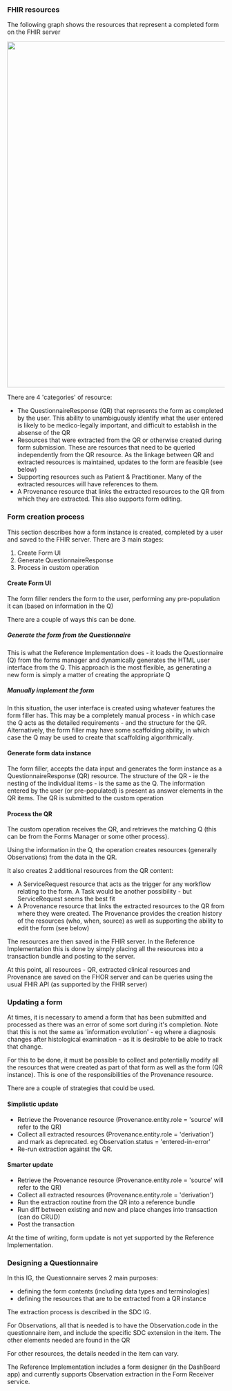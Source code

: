 
### FHIR resources

The following graph shows the resources that represent a completed form on the FHIR server

<img style="width:800px; float:none" src="fhir-resources.png"/>

There are 4 'categories' of resource:
* The QuestionnaireResponse (QR) that represents the form as completed by the user. This ability to unambiguously identify what the user entered is likely to be medico-legally important, and difficult to establish in the absense of the QR
* Resources that were extracted from the QR or otherwise created during form submission. These are resources that need to be queried independently from the QR resource. As the linkage between QR and extracted resources is maintained, updates to the form are feasible (see below)
* Supporting resources such as Patient & Practitioner. Many of the extracted resources will have references to them.
* A Provenance resource that links the extracted resources to the QR from which they are extracted. This also supports form editing.

### Form creation process

This section describes how a form instance is created, completed by a user and saved to the FHIR server. There are 3 main stages:

1. Create Form UI
2. Generate QuestionnaireResponse
3. Process in custom operation


#### Create Form UI

The form filler renders the form to the user, performing any pre-population it can (based on information in the Q)

There are a couple of ways this can be done.

##### Generate the form from the Questionnaire

This is what the Reference Implementation does - it loads the Questionnaire (Q) from the forms manager and dynamically generates the HTML user interface from the Q. This approach is the most flexible, as generating a new form is simply a matter of creating the appropriate Q

##### Manually implement the form

In this situation, the user interface is created using whatever features the form filler has. This may be a completely manual process - in which case the Q acts as the detailed requirements - and the structure for the QR. Alternatively, the form filler may have some scaffolding ability, in which case the Q may be used to create that scaffolding algorithmically.

#### Generate form data instance

The form filler, accepts the data input and generates the form instance as a QuestionnaireResponse (QR) resource. The structure of the QR - ie the nesting of the individual items - is the same as the Q. The information entered by the user (or pre-populated) is present as answer elements in the QR items. The QR is submitted to the custom operation

#### Process the QR

The custom operation receives the QR, and retrieves the matching Q (this can be from the Forms Manager or some other process).

Using the information in the Q, the operation creates resources (generally Observations) from the data in the QR.

It also creates 2 additional resources from the QR content:
* A ServiceRequest resource that acts as the trigger for any workflow relating to the form. A Task would be another possibility - but ServiceRequest seems the best fit
* A Provenance resource that links the extracted resources to the QR from where they were created. The Provenance provides the creation history of the resources (who, when, source) as well as supporting the ability to edit the form (see below)

The resources are then saved in the FHIR server. In the Reference Implementation this is done by simply placing all the resources into a transaction bundle and posting to the server.

At this point, all resources - QR, extracted clinical resources and Provenance are saved on the FHOR server and can be queries using the usual FHIR API (as supported by the FHIR server)

### Updating a form

At times, it is necessary to amend a form that has been submitted and processed as there was an error of some sort during it's completion. Note that this is not the same as 'information evolution' - eg where a diagnosis changes after histological examination - as it is desirable to be able to track that change.

For this to be done, it must be possible to collect and potentially modify all the resources that were created as part of that form as well as the form (QR instance). This is one of the responsibilities of the Provenance resource.

There are a couple of strategies that could be used.

#### Simplistic update

* Retrieve the Provenance resource (Provenance.entity.role = 'source' will refer to the QR)
* Collect all extracted resources (Provenance.entity.role = 'derivation') and mark as deprecated. eg Observation.status = 'entered-in-error'
* Re-run extraction against the QR.

#### Smarter update

* Retrieve the Provenance resource (Provenance.entity.role = 'source' will refer to the QR)
* Collect all extracted resources (Provenance.entity.role = 'derivation') 
* Run the extraction routine from the QR into a reference bundle
* Run diff between existing and new and place changes into transaction (can do CRUD)
* Post the transaction 


At the time of writing, form update is not yet supported by the Reference Implementation.

### Designing a Questionnaire 

In this IG, the Questionnaire serves 2 main purposes:
* defining the form contents (including data types and terminologies)
* defining the resources that are to be extracted from a QR instance

The extraction process is described in the SDC IG. 

For Observations, all that is needed is to have the Observation.code in the questionnaire item, and include the specific SDC extension in the item. The other elements needed are found in the QR

For other resources, the details needed in the item can vary.

The Reference Implementation includes a form designer (in the DashBoard app) and currently supports Observation extraction in the Form Receiver service.